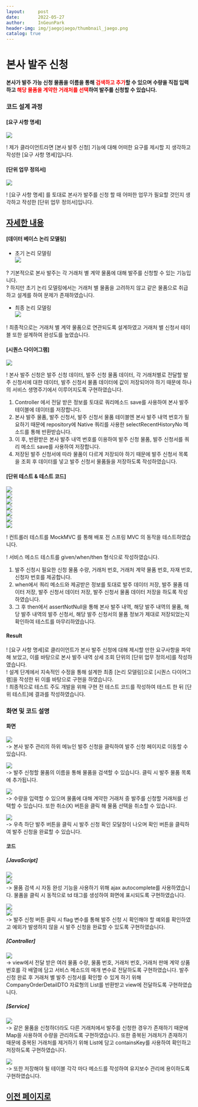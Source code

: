 ```yaml
---
layout:     post
date:       2022-05-27
author:     InGeunPark
header-img: img/jaegojaego/thumbnail_jaego.png
catalog: true
---
```


# 본사 발주 신청

<p style="font-weight:bold">본사가 발주 가능 신청 물품을 이름을 통해 <font style="color:red;">검색하고 추가</font>할 수 있으며 수량을 직접 입력하고 
  <font style="color:red;">해당 물품을 계약한 거래처를 선택</font>하여 발주를 신청할 수 있습니다. </p>

### 코드 설계 과정

#### [요구 사항 명세]
<img src="../../../../img/jaegojaego/companyOrderRegist/company-order-regist_1.png"> <br>

! 제가 클라이언트라면 [본사 발주 신청] 기능에 대해 어떠한 요구를 제시할 지 생각하고 작성한 [요구 사항 명세]입니다.

#### [단위 업무 정의서] 

<img src="../../../../img/jaegojaego/companyOrderRegist/company-order-regist_2.png"> <br>

! [요구 사항 명세] 를 토대로 본사가 발주를 신청 할 때 어떠한 업무가 필요할 것인지 생각하고 작성한 [단위 업무 정의서]입니다.

## [자세한 내용](https://www.notion.so/912b85f8f7f645b6859401cccae0124b)

#### [데이터 베이스 논리 모델링]
- 초기 논리 모델링 <br>
<img src="../../../../img/jaegojaego/companyOrderList/company-order-list_3.png"> <br>

? 기본적으로 본사 발주는 각 거래처 별 계약 물품에 대해 발주를 신청할 수 있는 기능입니다. <br>
? 하지만 초기 논리 모델링에서는 거래처 별 물품을 고려하지 않고 같은 물품으로 취급하고 설계를 하여 문제가 존재하였습니다.

- 최종 논리 모델링 <br>
<img src="../../../../img/jaegojaego/companyOrderList/company-order-list_4.png"> <br>

! 최종적으로는 거래처 별 계약 물품으로 연관되도록 설계하였고 거래처 별 신청서 테이블 또한 설계하여 완성도를 높였습니다.

#### [시퀀스 다이어그램]

<img src="../../../../img/jaegojaego/companyOrderRegist/company-order-regist_3.png"> <br>

! 본사 발주 신청은 발주 신청 데이터, 발주 신청 물품 데이터, 각 거래처별로 전달할 발주 신청서에 대한 데이터, 발주 신청서 물품 데이터에 값이 저장되어야 하기 때문에 하나의 
서비스 생명주기에서 이루어지도록 구현하였습니다.
 1. Controller 에서 전달 받은 정보를 토대로 쿼리메소드 save를 사용하여 본사 발주 테이블에 데이터를 저장합니다.
 2. 본사 발주 물품, 발주 신청서, 발주 신청서 물품 테이블엔 본사 발주 내역 번호가 필요하기 때문에 repository에 Native 쿼리를 사용한 selectRecentHistoryNo 메소드를 통해 반환받습니다.
 3. 이 후, 반환받은 본사 발주 내역 번호를 이용하여 발주 신청 물품, 발주 신청서를 쿼리 메소드 save를 사용하여 저장합니다.
 4. 저장된 발주 신청서에 따라 물품이 다르게 저장되야 하기 때문에 발주 신청서 목록을 조회 후 데이터를 넣고 발주 신청서 물품들을 저장하도록 작성하였습니다.

#### [단위 테스트 & 테스트 코드]

<img src="../../../../img/jaegojaego/companyOrderRegist/company-order-regist_4.png"> <br>
<img src="../../../../img/jaegojaego/companyOrderRegist/company-order-regist_5.png"> <br>
<img src="../../../../img/jaegojaego/companyOrderRegist/company-order-regist_6.png"> <br>
<img src="../../../../img/jaegojaego/companyOrderRegist/company-order-regist_7.png"> <br>
<img src="../../../../img/jaegojaego/companyOrderRegist/company-order-regist_8.png"> <br>
<img src="../../../../img/jaegojaego/companyOrderRegist/company-order-regist_9.png"> <br>
<img src="../../../../img/jaegojaego/companyOrderRegist/company-order-regist_10.png"> <br>


! 컨트롤러 테스트를 MockMVC 를 통해 배포 전 스프링 MVC 의 동작을 테스트하였습니다.

! 서비스 메소드 테스트를 given/when/then 형식으로 작성하였습니다. <br>
 1. 발주 신청시 필요한 신청 물품 수량, 거래처 번호, 거래처 계약 물품 번호, 자재 번호, 신청자 번호를 제공합니다.
 2. when에서 쿼리 메소드와 제공받은 정보를 토대로 발주 데이터 저장, 발주 물품 데이터 저장, 발주 신청서 데이터 저장, 발주 신청서 물품 데이터 저장을 하도록 작성하였습니다.
 3. 그 후 then에서 assertNotNull을 통해 본사 발주 내역, 해당 발주 내역의 물품, 해당 발주 내역의 발주 신청서, 해당 발주 신청서의 물품 정보가 제대로 저장되었는지 확인하여 테스트를 마무리하였습니다.

#### Result
! [요구 사항 명세]로 클리이언트가 본사 발주 신청에 대해 제시할 만한 요구사항을 파악해 보았고, 이를 바탕으로 본사 발주 내역 상세 조회 단위의  [단위 업무 정의서]를 작성하였습니다.  <br>
! 설계 단계에서 지속적인 수정을 통해 설계한 최종 [논리 모델링]으로  [시퀀스 다이어그램]을 작성한 뒤 이를 바탕으로 구현을 하였습니다. <br>
! 최종적으로 테스트 주도 개발을 위해 구현 전 테스트 코드를 작성하여 테스트 한 뒤 [단위 테스트]에 결과를 작성하였습니다. 

### 화면 및 코드 설명

#### 화면
<img src="../../../../img/jaegojaego/companyOrderRegist/company-order-regist_11.png"> <br>
-> 본사 발주 관리의 하위 메뉴인 발주 신청을 클릭하여 발주 신청 페이지로 이동할 수 있습니다. <br>

<img src="../../../../img/jaegojaego/companyOrderRegist/company-order-regist_12.png"> <br>
-> 발주 신청할 물품의 이름을 통해 물품을 검색할 수 있습니다. 클릭 시 발주 물품 목록에 추가됩니다. <br>

<img src="../../../../img/jaegojaego/companyOrderRegist/company-order-regist_13.png"> <br>
-> 수량을 입력할 수 있으며 물품에 대해 계약한 거래처 중 발주를 신청할 거래처를 선택할 수 있습니다. 또한 취소(X) 버튼을 클릭 해 물품 선택을 취소할 수 있습니다.  <br>

<img src="../../../../img/jaegojaego/companyOrderRegist/company-order-regist_14.png"> <br>
-> 우측 하단 발주 버튼을 클릭 시 발주 신청 확인 모달창이 나오며 확인 버튼을 클릭하여 발주 신청을 완료할 수 있습니다. <br>

#### 코드

##### [JavaScript]
<img src="../../../../img/jaegojaego/companyOrderRegist/company-order-regist_15.png"> <br>
<img src="../../../../img/jaegojaego/companyOrderRegist/company-order-regist_16.png"> <br>
-> 물품 검색 시 자동 완성 기능을 사용하기 위해 ajax autocomplete를 사용하였습니다. 물품을 클릭 시 동적으로 td 태그를 생성하여 화면에 표시되도록 구현하였습니다. <br>

<img src="../../../../img/jaegojaego/companyOrderRegist/company-order-regist_17.png"> <br>
<img src="../../../../img/jaegojaego/companyOrderRegist/company-order-regist_18.png"> <br>
-> 발주 신청 버튼 클릭 시 flag 변수를 통해 발주 신청 시 확인해야 할 예외를 확인하였고 예외가 발생하지 않을 시 발주 신청을 완료할 수 있도록 구현하였습니다.

##### [Controller]
<img src="../../../../img/jaegojaego/companyOrderRegist/company-order-regist_19.png"> <br>
-> view에서 전달 받은 여러 물품 수량, 물품 번호, 거래처 번호, 거래처 판매 계약 상품 번호를 각 배열에 담고 서비스 메소드의 매개 변수로 전달하도록 구현하였습니다. 발주 신청 완료 후 
거래처 별 발주 신청서를 확인할 수 있게 하기 위해 CompanyOrderDetailDTO 자료형의 List를 반환받고 view에 전달하도록 구현하였습니다. <br>

##### [Service]
<img src="../../../../img/jaegojaego/companyOrderRegist/company-order-regist_20.png"> <br>
-> 같은 물품을 신청하더라도 다른 거래처에서 발주를 신청한 경우가 존재하기 때문에 Map을 사용하여 수량을 관리하도록 구현하였습니다. 또한 중복된 거래처가 존재하기 때문에
중복된 거래처를 제거하기 위해 List에 담고 containsKey를 사용하여 확인하고 저장하도록 구현하였습니다.

<img src="../../../../img/jaegojaego/companyOrderRegist/company-order-regist_21.png"> <br>
-> 또한 저장해야 될 테이블 각각 마다 메소드를 작성하여 유지보수 관리에 용이하도록 구현하였습니다.

## [이전 페이지로](https://ingeunpark.github.io/2022/05/27/jaegojaego/#list)



